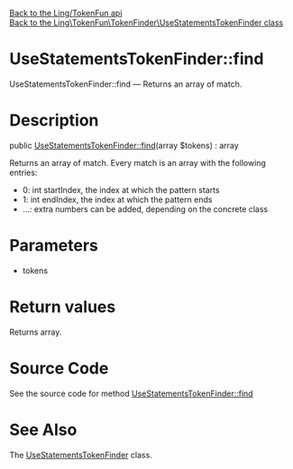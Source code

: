 [Back to the Ling/TokenFun api](https://github.com/lingtalfi/TokenFun/blob/master/doc/api/Ling/TokenFun.md)<br>
[Back to the Ling\TokenFun\TokenFinder\UseStatementsTokenFinder class](https://github.com/lingtalfi/TokenFun/blob/master/doc/api/Ling/TokenFun/TokenFinder/UseStatementsTokenFinder.md)


UseStatementsTokenFinder::find
================



UseStatementsTokenFinder::find — Returns an array of match.




Description
================


public [UseStatementsTokenFinder::find](https://github.com/lingtalfi/TokenFun/blob/master/doc/api/Ling/TokenFun/TokenFinder/UseStatementsTokenFinder/find.md)(array $tokens) : array




Returns an array of match.
Every match is an array with the following entries:

- 0: int startIndex, the index at which the pattern starts
- 1: int endIndex, the index at which the pattern ends
- ...: extra numbers can be added, depending on the concrete class




Parameters
================


- tokens

    


Return values
================

Returns array.








Source Code
===========
See the source code for method [UseStatementsTokenFinder::find](https://github.com/lingtalfi/TokenFun/blob/master/TokenFinder/UseStatementsTokenFinder.php#L28-L77)


See Also
================

The [UseStatementsTokenFinder](https://github.com/lingtalfi/TokenFun/blob/master/doc/api/Ling/TokenFun/TokenFinder/UseStatementsTokenFinder.md) class.



